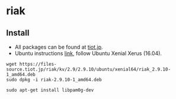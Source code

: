# riak

## Install
- All packages can be found at [tiot.jp](https://files-source.tiot.jp/riak/kv/2.9/2.9.10/).
- Ubuntu instructions [link](https://www.tiot.jp/riak-docs/riak/kv/2.9.10/setup/installing/debian-ubuntu/), follow Ubuntu Xenial Xerus (16.04).
```
wget https://files-source.tiot.jp/riak/kv/2.9/2.9.10/ubuntu/xenial64/riak_2.9.10-1_amd64.deb
sudo dpkg -i riak-2.9.10-1_amd64.deb

sudo apt-get install libpam0g-dev

```
